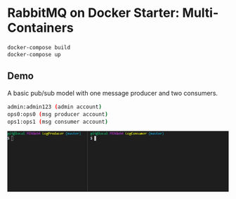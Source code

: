 # RabbitMQ on Docker Starter: Multi-Containers

```Docker
docker-compose build
docker-compose up

```

## Demo

A basic pub/sub model with one message producer and two consumers.

```bash
admin:admin123 (admin account)
ops0:ops0 (msg producer account)
ops1:ops1 (msg consumer account)
```

![rabbitmq starter](./rabbitmq-starter.gif)
